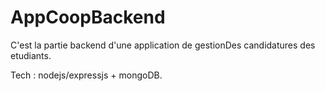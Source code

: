 # AppCoopBackend
C'est la partie backend d'une application de gestionDes candidatures des etudiants.

Tech : nodejs/expressjs + mongoDB.
